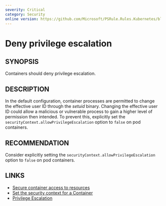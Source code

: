 ```yaml
---
severity: Critical
category: Security
online version: https://github.com/Microsoft/PSRule.Rules.Kubernetes/blob/master/docs/rules/en/Kubernetes.Pod.PriviledgeEscalation.md
---
```


# Deny privilege escalation

## SYNOPSIS

Containers should deny privilege escalation.

## DESCRIPTION

In the default configuration, container processes are permitted to change the effective user ID through the _setuid_ binary.
Changing the effective user ID could allow a malicious or vulnerable process to gain a higher level of permission then intended.
To prevent this, explicitly set the `securityContext.allowPrivilegeEscalation` option to `false` on pod containers.

## RECOMMENDATION

Consider explicitly setting the `securityContext.allowPrivilegeEscalation` option to `false` on pod containers.

## LINKS

- [Secure container access to resources](https://docs.microsoft.com/en-us/azure/aks/operator-best-practices-cluster-security#secure-container-access-to-resources)
- [Set the security context for a Container](https://kubernetes.io/docs/tasks/configure-pod-container/security-context/#set-the-security-context-for-a-container)
- [Privilege Escalation](https://kubernetes.io/docs/concepts/policy/pod-security-policy/#privilege-escalation)
